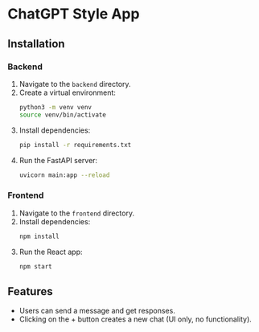 # ChatGPT Style App

## Installation

### Backend

1. Navigate to the `backend` directory.
2. Create a virtual environment:
    ```sh
    python3 -m venv venv
    source venv/bin/activate
    ```
3. Install dependencies:
    ```sh
    pip install -r requirements.txt
    ```
4. Run the FastAPI server:
    ```sh
    uvicorn main:app --reload
    ```

### Frontend

1. Navigate to the `frontend` directory.
2. Install dependencies:
    ```sh
    npm install
    ```
3. Run the React app:
    ```sh
    npm start
    ```

## Features

- Users can send a message and get responses.
- Clicking on the + button creates a new chat (UI only, no functionality).
